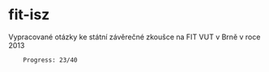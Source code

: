 fit-isz
=======

Vypracované otázky ke státní závěrečné zkoušce na FIT VUT v Brně v roce 2013

		Progress: 23/40
